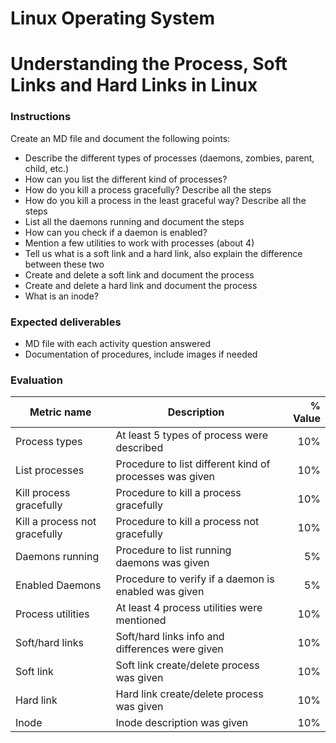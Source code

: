 # Linux Operating System
# Understanding  the Process, Soft Links and Hard Links in Linux

### Instructions
Create an MD file and document the following points:
- Describe the different types of processes (daemons, zombies, parent, child, etc.)
- How can you list the different kind of processes?
- How do you kill a process gracefully? Describe all the steps
- How do you kill a process in the least graceful way? Describe all the steps
- List all the daemons running and document the steps
- How can you check if a daemon is enabled?
- Mention a few utilities to work with processes (about 4)
- Tell us what is a soft link and a hard link, also explain the difference between these two
- Create and delete a soft link and document the process
- Create and delete a hard link and document the process
- What is an inode?

### Expected deliverables
- MD file with each activity question answered
- Documentation of procedures, include images if needed

### Evaluation
| Metric name | Description | % Value |
| ----------- |-------------| -------:|
| Process types   | At least 5 types of process were described | 10% |
| List processes   | Procedure to list different kind of processes was given | 10% |
| Kill process gracefully   | Procedure to kill a process gracefully  | 10% |
| Kill a process not gracefully   | Procedure to kill a process not gracefully | 10% |
| Daemons running   | Procedure to list running daemons was given | 5% |
| Enabled Daemons   | Procedure to verify if a daemon is enabled was given | 5% |
| Process utilities   | At least 4 process utilities were mentioned | 10% |
| Soft/hard links   | Soft/hard links info and differences were given | 10% |
| Soft link   | Soft link create/delete process was given | 10% |
| Hard link   | Hard link create/delete process was given | 10% |
| Inode   | Inode description was given | 10% |
